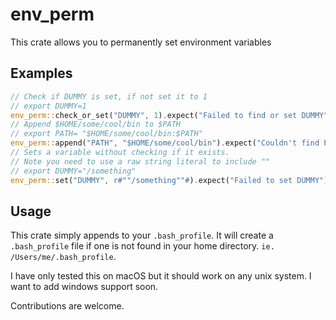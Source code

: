 # env_perm

This crate allows you to permanently set environment variables

## Examples
```rust
// Check if DUMMY is set, if not set it to 1
// export DUMMY=1
env_perm::check_or_set("DUMMY", 1).expect("Failed to find or set DUMMY");
// Append $HOME/some/cool/bin to $PATH
// export PATH= "$HOME/some/cool/bin:$PATH"
env_perm::append("PATH", "$HOME/some/cool/bin").expect("Couldn't find PATH");
// Sets a variable without checking if it exists.
// Note you need to use a raw string literal to include ""
// export DUMMY="/something"
env_perm::set("DUMMY", r#""/something""#).expect("Failed to set DUMMY");
```

## Usage
This crate simply appends to your `.bash_profile`.
It will create a `.bash_profile` file if one is not
found in your home directory.
`ie. /Users/me/.bash_profile`.

I have only tested this on macOS but it should
work on any unix system. I want to add windows 
support soon.

Contributions are welcome.
